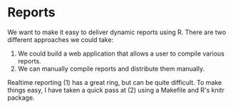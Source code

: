 # Reports

We want to make it easy to deliver dynamic reports using R. There are two different approaches we could take:

1.  We could build a web application that allows a user to compile various reports.
2.  We can manually compile reports and distribute them manually.

Realtime reporting (1) has a great ring, but can be quite difficult. To make things easy, I have taken a quick pass at (2) using a Makefile and R's knitr package.
